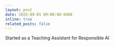 ```yaml
---
layout: post
date: 2025-09-01 09:00:00-0400
inline: true
related_posts: false
---
```


Started as a Teaching Assistant for Responsible AI
